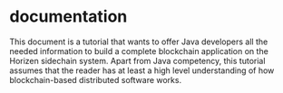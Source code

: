 # documentation
 
This document is a tutorial that wants to offer Java developers all the needed information to build a complete blockchain application on the Horizen sidechain system.
Apart from Java competency, this tutorial assumes that the reader has at least a high level understanding of how blockchain-based distributed software works. 
